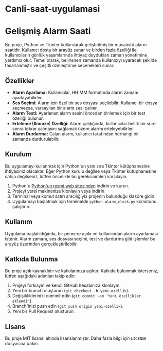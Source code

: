 # Canli-saat-uygulamasi

# Gelişmiş Alarm Saati

Bu proje, Python ve Tkinter kullanılarak geliştirilmiş bir masaüstü alarm saatidir. Kullanıcı dostu bir arayüz sunar ve birden fazla özelliği ile kullanıcıların günlük yaşamlarında ihtiyaç duydukları zaman yönetimine yardımcı olur. Temel olarak, belirlenen zamanda kullanıcıyı uyaracak şekilde tasarlanmıştır ve çeşitli özelleştirme seçenekleri sunar.

## Özellikler

- **Alarm Ayarlama:** Kullanıcılar, HH:MM formatında alarm zamanı ayarlayabilirler.
- **Ses Seçimi:** Alarm için özel bir ses dosyası seçilebilir. Kullanıcı bir dosya seçmezse, varsayılan bir alarm sesi çalınır.
- **Alarm Testi:** Ayarlanan alarm sesini önceden dinlemek için bir test özelliği bulunur.
- **Erteleme (Snooze) Özelliği:** Alarm çaldığında, kullanıcılar belirli bir süre sonra tekrar çalmasını sağlamak üzere alarmı erteleyebilirler.
- **Alarm Durdurma:** Çalan alarm, kullanıcı tarafından herhangi bir zamanda durdurulabilir.

## Kurulum

Bu uygulamayı kullanmak için Python'un yanı sıra Tkinter kütüphanesine ihtiyacınız olacaktır. Eğer Python kurulu değilse veya Tkinter kütüphanesine sahip değilseniz, lütfen öncelikle bu gereksinimleri karşılayın.

1. Python'u [Python'un resmi web sitesinden](https://www.python.org/downloads/) indirin ve kurun.
2. Projeyi yerel makinenize klonlayın veya indirin.
3. Terminal veya komut satırı aracılığıyla projenin bulunduğu klasöre gidin.
4. Uygulamayı başlatmak için terminalde `python alarm_clock.py` komutunu çalıştırın.

## Kullanım

Uygulama başlatıldığında, bir pencere açılır ve kullanıcıdan alarm ayarlaması istenir. Alarm zamanı, ses dosyası seçimi, test ve durdurma gibi işlemler bu arayüz üzerinden gerçekleştirilebilir.

## Katkıda Bulunma

Bu proje açık kaynaklıdır ve katkılarınıza açıktır. Katkıda bulunmak isterseniz, lütfen aşağıdaki adımları takip edin:

1. Projeyi forklayın ve kendi GitHub hesabınıza klonlayın.
2. Yeni bir branch oluşturun (`git checkout -b yeni-ozellik`).
3. Değişikliklerinizi commit edin (`git commit -am 'Yeni özellikler eklendi'`).
4. Branch'inizi push edin (`git push origin yeni-ozellik`).
5. Yeni bir Pull Request oluşturun.

## Lisans

Bu proje MIT lisansı altında lisanslanmıştır. Daha fazla bilgi için `LICENSE` dosyasına bakın.

